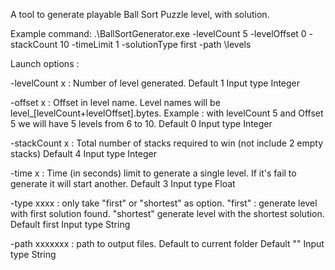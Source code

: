 A tool to generate playable Ball Sort Puzzle level, with solution.

Example command:
.\BallSortGenerator.exe -levelCount 5 -levelOffset 0 -stackCount 10 -timeLimit 1 -solutionType first -path \levels

Launch options :

-levelCount x : Number of level generated.
		Default 1
		Input type Integer

-offset x : Offset in level name. Level names will be level_[levelCount+levelOffset].bytes. 
		Example : with levelCount 5 and Offset 5 we will have 5 levels from 6 to 10.
		Default 0
		Input type Integer

-stackCount x : Total number of stacks required to win (not include 2 empty stacks)
		Default 4
		Input type Integer

-time x : Time (in seconds) limit to generate a single level. If it's fail to generate it will start another.
		Default 3
		Input type Float

-type xxxx : only take "first" or "shortest" as option. 
		"first" :  generate level with first solution found.
		"shortest" generate level with the shortest solution.
		Default first
		Input type String

-path xxxxxxx : path to output files. Default to current folder
		Default ""
		Input type String